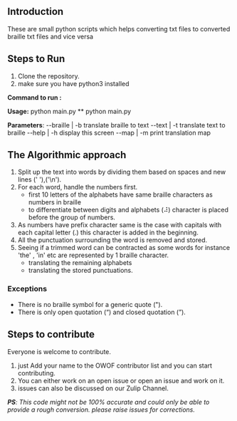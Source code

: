 ## Introduction

These are small python scripts which helps converting txt files to converted braille txt files and vice versa

## Steps to Run

1. Clone the repository. 
2. make sure you have python3 installed

**Command to run :**

**Usage:**
python main.py ****<parameter>**
python main.py **<file name> <parameter>**

**Parameters**:
--braille | -b translate braille to text
--text | -t translate text to braille
--help | -h display this screen
--map | -m print translation map

## The Algorithmic approach

1. Split up the text into words by dividing them based on spaces and new lines (' '),('\n').
2. For each word, handle the numbers first.
    - first 10 letters of the alphabets have same braille characters as numbers in braille
    - to differentiate between digits and alphabets (⠼) character is placed before the group of numbers.
3. As numbers have prefix character same is the case with capitals with each capital letter (.) this character is added in the beginning.
4. All the punctuation surrounding the word is removed and stored. 
5. Seeing if a trimmed word can be contracted as some words for instance 'the' , 'in' etc are represented by 1 braille character.
    - translating the remaining alphabets
    - translating the stored punctuations.

### Exceptions

- There is no braille symbol for a generic quote (").
- There is only open quotation (“) and closed quotation (”).

## Steps to contribute

Everyone is welcome to contribute. 

1. just Add your name to the OWOF contributor list and you can start contributing. 
2. You can either work on an open issue or open an issue and work on it. 
3. issues can also be discussed on our Zulip Channel.

***PS**: This code might not be 100% accurate and could only be able to provide a rough conversion. please raise issues for corrections.*
